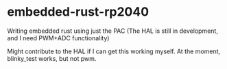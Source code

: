 # embedded-rust-rp2040

Writing embedded rust using just the PAC
(The HAL is still in development, and I need PWM+ADC functionality)

Might contribute to the HAL if I can get this working myself.
At the moment, blinky_test works, but not pwm.
